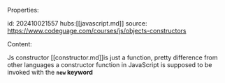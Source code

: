 Properties:

id: 202410021557
hubs:[[javascript.md]]
source: https://www.codeguage.com/courses/js/objects-constructors

Content:

Js constructor [[constructor.md]]is just a function, pretty difference from other languages
a constructor function in JavaScript is supposed to be invoked with the **`new` keyword**
